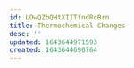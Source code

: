 ```yaml
---
id: LOwQZbQHtXIITfndRcBrn
title: Thermochemical Changes
desc: ''
updated: 1643644971593
created: 1643644690764
---
```


